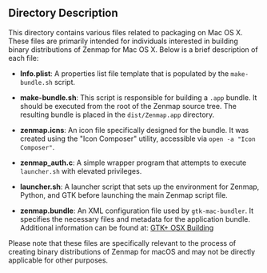 ## Directory Description

This directory contains various files related to packaging on Mac OS X. These files are primarily intended for individuals interested in building binary distributions of Zenmap for Mac OS X. Below is a brief description of each file:

- **Info.plist**: A properties list file template that is populated by the `make-bundle.sh` script.

- **make-bundle.sh**: This script is responsible for building a `.app` bundle. It should be executed from the root of the Zenmap source tree. The resulting bundle is placed in the `dist/Zenmap.app` directory.

- **zenmap.icns**: An icon file specifically designed for the bundle. It was created using the "Icon Composer" utility, accessible via `open -a "Icon Composer"`.

- **zenmap_auth.c**: A simple wrapper program that attempts to execute `launcher.sh` with elevated privileges.

- **launcher.sh**: A launcher script that sets up the environment for Zenmap, Python, and GTK before launching the main Zenmap script file.

- **zenmap.bundle**: An XML configuration file used by `gtk-mac-bundler`. It specifies the necessary files and metadata for the application bundle. Additional information can be found at: [GTK+ OSX Building](https://wiki.gnome.org/Projects/GTK%2B/OSX/Building)

Please note that these files are specifically relevant to the process of creating binary distributions of Zenmap for macOS and may not be directly applicable for other purposes.
